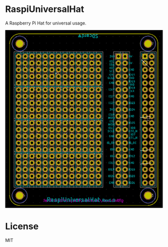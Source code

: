 # RaspiUniversalHat
A Raspberry Pi Hat for universal usage.

![image](./image/pcb_preview.png)

# License
MIT
